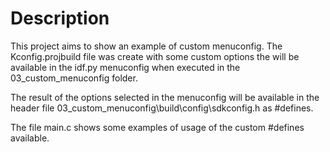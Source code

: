 # Description

This project aims to show an example of custom menuconfig. 
The Kconfig.projbuild file was create with some custom options the will be available in the idf.py menuconfig when executed in the 03_custom_menuconfig folder. 

The result of the options selected in the menuconfig will be available in the header file 03_custom_menuconfig\build\config\sdkconfig.h as #defines.

The file main.c shows some examples of usage of the custom #defines available. 